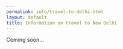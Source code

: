 ```yaml
---
permalink: info/travel-to-delhi.html
layout: default
title: Information on travel to New Delhi
---
```


Coming soon...
